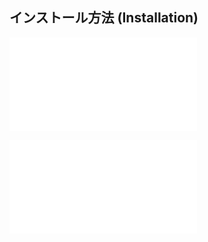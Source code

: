 ## インストール方法 (Installation)

![Installation_41_GotoTemplate](Installation_41_GotoTemplate.md)

![Installation_42_OmikujiWordParty](Installation_42_OmikujiWordParty.md)

